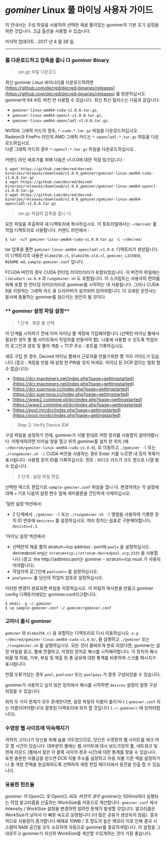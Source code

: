# **<i class="fa fa-linux"></i> *gominer* Linux 풀 마이닝 사용자 가이드**

이 안내서는 구성 파일을 사용하여 선택한 채굴 풀이있는 gominer의 기본 초기 설정을위한 것입니다. 고급 옵션을 사용할 수 있습니다.

마지막 업데이트 : 2017 년 4 월 28 일.

---

### **<i class="fa fa-download"></i> 를 다운로드하고 압축을 풉니 다 *gominer* Binary**


>.tar.gz 파일 다운로드

최신 gominer Linux 바이너리를 다운로드하려면 [https://github.com/decred/decred-binaries/releases](https://github.com/decred/decred-binaries/releases) 를 방문하십시오. gominer의 64 비트 버전 만 사용할 수 있습니다. 최신 최신 릴리스는 다음과 같습니다:

- `gominer-linux-amd64-cuda-v1.0.0.tar.gz`,
- `gominer-linux-amd64-opencl-v1.0.0.tar.gz`,
- `gominer-linux-amd64-opencladl-v1.0.0.tar.gz`.

NVIDIA 그래픽 카드의 경우, `*-cuda-*.tar.gz` 파일을 다운로드하십시오. <br />
Radeon과 FirePro 라인의 AMD 그래픽 카드는 `*-opencladl-*.tar.gz` 파일을 다운로드하십시오. <br />
다른 그래픽 카드의 경우 `*-opencl-*.tar.gz` 파일을 다운로드하십시오.

커맨드 라인 애호가를 위해 다음은 v1.0.0에 대한 직접 링크입니다 :

```no-highlight
$ wget https://github.com/decred/decred-binaries/releases/download/v1.0.0_gominer/gominer-linux-amd64-cuda-v1.0.0.tar.gz
$ wget https://github.com/decred/decred-binaries/releases/download/v1.0.0_gominer/gominer-linux-amd64-opencl-v1.0.0.tar.gz
$ wget https://github.com/decred/decred-binaries/releases/download/v1.0.0_gominer/gominer-linux-amd64-opencladl-v1.0.0.tar.gz
```

>.tar.gz 파일의 압축을 풉니 다.

모든 파일을 추출하여 새 디렉토리에 복사하십시오. 이 튜토리얼에서는 `~/decred/` 를 작업 디렉토리로 사용합니다. 커맨드 라인에서 :

```no-highlight
$ tar -xzf gominer-linux-amd64-cuda-v1.0.0.tar.gz -C ~/decred/
```

tar 압축을 풀면 `gominer-linux-amd64-opencladl-v1.0.0`. 디렉토리가 생성됩니다. 이 디렉토리의 내용은 `blake256.cl`, `blake256-old.cl`, `gominer`, `LICENSE`, `README.md`, `sample-gominer.conf` 입니다.

FCUDA 버전의 경우 CUDA 런타임 라이브러리가 포함되었습니다. 이 버전의 파일에는 `libcudart.so.8.0` 과 `rungominer.sh` 도 포함됩니다. 이 스크립트는 사용자의 편의를 위해 포함 된 런타임 라이브러리로 gominer를 시작하는 데 사용됩니다. 그러나 CUDA 8을 지원하는 그래픽 카드 용 드라이버가 설치되어 있어야합니다. 더 오래된 운전사는 발사에 충돌하는 gominer를 일으키는 원인이 될 것이다.

### ** *gominer* 설정 파일 설정**

> 1 단계 : 채광 풀 선택

이 단계를 시작하기 전에 이미 마이닝 풀 계정에 가입해야합니다 (선택한 마이닝 풀에서 필요한 경우 풀 웹 사이트에서 작업자를 만들어야 함). 나중에 사용할 수 있도록 작업자의 로그인과 암호 및 풀의 계층 + TCP 주소 : 포트를 기록하십시오.

새로 구입 한 경우, Decred 마이닝 풀에서 근로자를 만들기위한 몇 가지 가이드가 있습니다 (경고 : 계정을 만들 때 설정 한 PIN을 잊지 마세요. 마이닝 된 DCR 없이는 철회 할 수 없습니다):

- [https://dcr.maxminers.net/index.php?page=gettingstarted](https://dcr.maxminers.net/index.php?page=gettingstarted)
- [https://dcr.suprnova.cc/index.php?page=gettingstarted](https://dcr.suprnova.cc/index.php?page=gettingstarted)
- [https://www2.coinmine.pl/dcr/index.php?page=gettingstarted](https://www2.coinmine.pl/dcr/index.php?page=gettingstarted)
- [https://pool.mn/dcr/index.php?page=gettingstarted](https://pool.mn/dcr/index.php?page=gettingstarted)

> Step 2: Verify Device ID#

구성 파일을 설정하기 전에, gominer가 식별 한대로 어떤 장치를 사용할지 알아야합니다. 이렇게하려면 터미널 창을 열고 위의 gominer를 설치 한 위치 (예 `~/decred/gominer-linux-amd64-cuda-v1.0.0`), 로 이동하고 `./gominer -l` 또는 `./rungominer.sh -l` CUDA 버전을 사용하는 경우 Enter 키를 누르면 내 장치 목록이 표시됩니다. 사용할 장치 ID를 기록하십시오. 힌트 : 비디오 카드가 코드 명으로 나열 될 수 있습니다.

> 3 단계 : 설정 파일 편집

선택한 텍스트 편집기로 `sample-gominer.conf` 파일을 엽니 다. 변경하려는 각 설정에 대해 `=` 기호 다음의 설정 변수 앞에 세미콜론을 간단하게 삭제하십시오. 

'일반 설정'섹션에서:

- 2 단계에서 `./gominer -l` 또는 `./rungominer.sh -l` 명령을 사용하여 기록한 장치 ID 번호에 `devices=` 를 설정하십시오. 여러 장치는 쉼표로 구분해야합니다. `devices=2,3`.

'마이닝 설정'섹션에서:

- 선택란의 채굴 풀의 stratum+tcp address : port에 `pool=` 을 설정하십시오. decredpool.org는 `stratum+tcp://stratum.decredpool.org:3333`     을 사용합니다 (경고: the http://address:port는  gominer - stratum+tcp *must* 가 사용되어야합니다).
- 작업자의 로그인에 `pooluser=` 를 설정하십시오.
- `poolpass=` 를 당신의 작업자 암호로 설정하십시오.

이러한 변경이 완료되면 파일을 저장하십시오. 이 파일의 복사본을 만들고 gominer config 디렉토리에있는 gominer.conf라고합니다:

```no-highlight
$ mkdir -p ~/.gominer
$ cp sample-gominer.conf ~/.gominer/gominer.conf
```

### **고미너 출시 gominer**

 `gominer` 와 `blake256.cl` 을 포함하는 디렉토리로 다시 이동하십시오. `e.g. ~/decred/gominer-linux-amd64-cuda-v1.0.0/`, 을 실행하고 `./gominer` 또는 `./rungominer.sh` 를 실행하십시오. 모든 것이 올바르게 완료 되었다면, gominer는 설정 파일을 읽고, 풀에 연결하고, 지정된 장치로 해시를 시작해야합니다. 각 장치의 해시 비율 및 허용, 거부, 부실 및 제출 된 총 공유에 대한 통계를 비롯하여 스크롤 메시지가 표시됩니다.

연결 오류가있는 경우 `pool`, `pooluser` 또는 `poolpass` 가 잘못 구성되었을 수 있습니다.

gominer가 사용하고 싶지 않은 장치에서 해시를 시작하면 `devices` 설정이 잘못 구성되었을 수 있습니다.

위의 두 가지 문제가 모두 존재한다면, 설정 파일의 이름이 틀리거나 ( `gominer.conf` 라는 이름이어야합니다) 잘못된 디렉토리에 위치 할 것입니다 ( `~/.gominer/` 에 있어야합니다).

### **수영장 웹 사이트에 익숙해지기**

귀하의 고미너가 당신을 위해 숨을 거두었으므로, 당신은 수영장의 웹 사이트를 체크 아웃 할 시간이 있습니다. 대부분의 풀에는 웹 사이트에 대시 보드가있어 풀, 네트워크 및 현재 라운드 (풀에서 찾은 각 블록 사이의 경과 시간)에 대한 통계를 찾을 수 있습니다. 또한 충분한 지불금을 받으면 DCR 지불 주소를 설정하고 자동 지불 기준 액을 설정하거나 총 계정 잔액을 현금화하도록 선택하여 계정 편집 페이지에서 동전을 인출 할 수 있습니다.

### **유용한 힌트들**

*gominer 의 OpenCL 및 OpenCL ADL 버전의 경우* gominer는 500ms마다 실행되는 작업 알고리즘을 산출하는 WorkSize를 자동으로 계산합니다. `gominer.conf` 에서 Intensity / WorkSize 설정을 변경하면 알려진 문제가 발생할 것입니다. 알고리즘은 WorkSize가 낮아서 더 빠른 속도로 실행됩니다 (더 많은 공유가 생성되지 않음). 결과적으로 사용량이 증가합니다 때때로 10MB / 초 정도의 높은 메모리 이로 인해 결국 시스템이 RAM 공간을 모두 소모하여 자동으로 gominer를 종료하게됩니다. 이 설정을 그대로두고 gominer가 자신의 WorkSize를 계산할 수있게하는 것이 가장 좋습니다.
